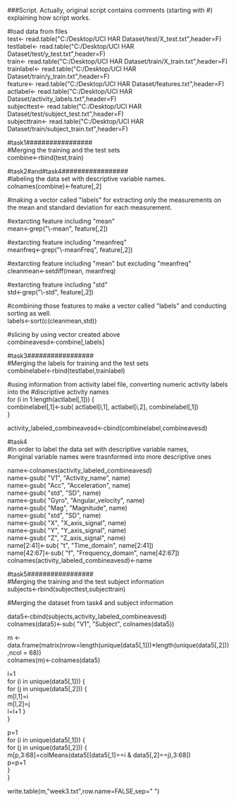 \###Script.
Actually, original script contains comments (starting with #) explaining how script works.  
 
#load data from files  
test<- read.table("C:/Desktop/UCI HAR Dataset/test/X_test.txt",header=F)  
testlabel<- read.table("C:/Desktop/UCI HAR Dataset/test/y_test.txt",header=F)  
train<- read.table("C:/Desktop/UCI HAR Dataset/train/X_train.txt",header=F)  
trainlabel<- read.table("C:/Desktop/UCI HAR Dataset/train/y_train.txt",header=F)  
feature<- read.table("C:/Desktop/UCI HAR Dataset/features.txt",header=F)  
actlabel<- read.table("C:/Desktop/UCI HAR Dataset/activity_labels.txt",header=F)  
subjecttest<- read.table("C:/Desktop/UCI HAR Dataset/test/subject_test.txt",header=F)  
subjecttrain<- read.table("C:/Desktop/UCI HAR Dataset/train/subject_train.txt",header=F)  

#task1#################  
#Merging the training and the test sets  
combine<-rbind(test,train)  
  
#task2#and#task4#################   
#labeling the data set with descriptive variable names.   
colnames(combine)<-feature[,2]  
  
#making a vector called "labels" for extracting only the measurements on the mean and   standard deviation for each measurement.  
  
#extarcting feature including "mean"  
mean<-grep("\\-mean", feature[,2])   
    
#extarcting feature including "meanfreq"  
meanfreq<-grep("\\-meanFreq", feature[,2])   
  
#extarcting feature including "mean" but excluding "meanfreq"  
cleanmean<-setdiff(mean, meanfreq)  
  
#extarcting feature including "std"  
std<-grep("\\-std", feature[,2])   
  
#combining those features to make a vector called "labels" and conducting sorting as well.  
labels<-sort(c(cleanmean,std))  

  
#slicing by using vector created above  
combineavesd<-combine[,labels]  
  
#task3#################  
#Merging the labels for training and the test sets  
combinelabel<-rbind(testlabel,trainlabel)  
  
#using information from activity label file, converting numeric activity labels into the   #discriptive activity names  
for (i in 1:length(actlabel[,1])) {  
 combinelabel[,1]<-sub( actlabel[i,1],  actlabel[i,2], combinelabel[,1])  
}  
  
activity_labeled_combineavesd<-cbind(combinelabel,combineavesd)  
  
#task4  
#In order to label the data set with descriptive variable names,  
#original variable names were trasnformed into more descriptive ones  
  
name<-colnames(activity_labeled_combineavesd)  
name<-gsub( "V1", "Activity_name", name)  
name<-gsub( "Acc", "Acceleration", name)  
name<-gsub( "std", "SD", name)  
name<-gsub( "Gyro", "Angular_velocity", name)  
name<-gsub( "Mag", "Magnitude", name)  
name<-gsub( "std", "SD", name)  
name<-gsub( "X", "X_axis_signal", name)  
name<-gsub( "Y", "Y_axis_signal", name)  
name<-gsub( "Z", "Z_axis_signal", name)  
name[2:41]<-sub( "t", "Time_domain", name[2:41])  
name[42:67]<-sub( "f", "Frequency_domain", name[42:67])  
colnames(activity_labeled_combineavesd)<-name  
  
  
#task5#################  
#Merging the training and the test subject information  
subjects<-rbind(subjecttest,subjecttrain)  
  
#Merging the dataset from task4 and subject information  
  
data5<-cbind(subjects,activity_labeled_combineavesd)    
colnames(data5)<-sub( "V1", "Subject", colnames(data5))  
  
  
m <- data.frame(matrix(nrow=length(unique(data5[,1]))*length(unique(data5[,2])),ncol = 68))  
colnames(m)<-colnames(data5)  
  
l=1  
for (i in unique(data5[,1])) {  
 for (j in unique(data5[,2])) {  
   m[l,1]=i  
   m[l,2]=j  
   l=l+1
}  
}  
  
p=1  
for (i in unique(data5[,1])) {  
 for (j in unique(data5[,2])) {  
  m[p,3:68]=colMeans(data5[(data5[,1]==i & data5[,2]==j),3:68])  
  p=p+1  
}   
}  
    
write.table(m,"week3.txt",row.name=FALSE,sep=" ")  

  